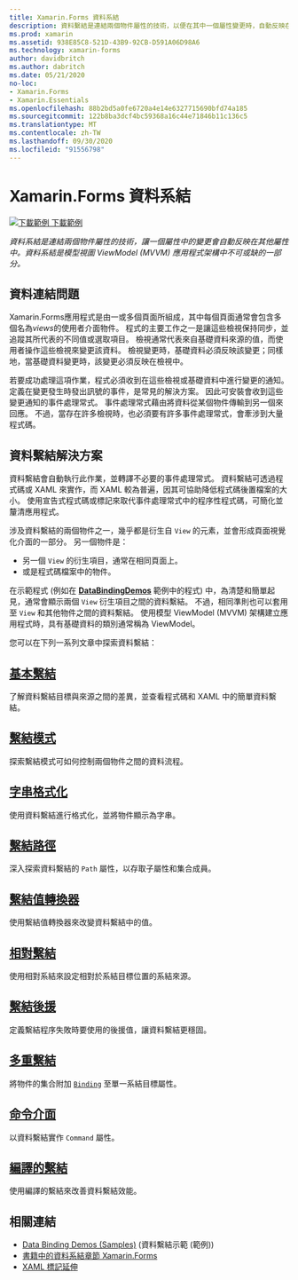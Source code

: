 ```yaml
---
title: Xamarin.Forms 資料系結
description: 資料繫結是連結兩個物件屬性的技術，以便在其中一個屬性變更時，自動反映在另一個屬性上。 資料繫結是 Model-View-ViewModel (MVVM) 應用程式架構不可或缺的一部分。
ms.prod: xamarin
ms.assetid: 938E85C8-521D-43B9-92CB-D591A06D98A6
ms.technology: xamarin-forms
author: davidbritch
ms.author: dabritch
ms.date: 05/21/2020
no-loc:
- Xamarin.Forms
- Xamarin.Essentials
ms.openlocfilehash: 88b2bd5a0fe6720a4e14e6327715690bfd74a185
ms.sourcegitcommit: 122b8ba3dcf4bc59368a16c44e71846b11c136c5
ms.translationtype: MT
ms.contentlocale: zh-TW
ms.lasthandoff: 09/30/2020
ms.locfileid: "91556798"
---
```

# <a name="no-locxamarinforms-data-binding"></a>Xamarin.Forms 資料系結

[![下載範例](~/media/shared/download.png) 下載範例](https://docs.microsoft.com/samples/xamarin/xamarin-forms-samples/databindingdemos)

_資料系結是連結兩個物件屬性的技術，讓一個屬性中的變更會自動反映在其他屬性中。資料系結是模型視圖 ViewModel (MVVM) 應用程式架構中不可或缺的一部分。_

## <a name="the-data-linking-problem"></a>資料連結問題

Xamarin.Forms應用程式是由一或多個頁面所組成，其中每個頁面通常會包含多個名為*views*的使用者介面物件。 程式的主要工作之一是讓這些檢視保持同步，並追蹤其所代表的不同值或選取項目。 檢視通常代表來自基礎資料來源的值，而使用者操作這些檢視來變更該資料。 檢視變更時，基礎資料必須反映該變更；同樣地，當基礎資料變更時，該變更必須反映在檢視中。

若要成功處理這項作業，程式必須收到在這些檢視或基礎資料中進行變更的通知。 定義在變更發生時發出訊號的事件，是常見的解決方案。 因此可安裝會收到這些變更通知的事件處理常式。 事件處理常式藉由將資料從某個物件傳輸到另一個來回應。 不過，當存在許多檢視時，也必須要有許多事件處理常式，會牽涉到大量程式碼。

## <a name="the-data-binding-solution"></a>資料繫結解決方案

資料繫結會自動執行此作業，並轉譯不必要的事件處理常式。 資料繫結可透過程式碼或 XAML 來實作，而 XAML 較為普遍，因其可協助降低程式碼後置檔案的大小。 使用宣告式程式碼或標記來取代事件處理常式中的程序性程式碼，可簡化並釐清應用程式。

涉及資料繫結的兩個物件之一，幾乎都是衍生自 `View` 的元素，並會形成頁面視覺化介面的一部分。 另一個物件是：

- 另一個 `View` 的衍生項目，通常在相同頁面上。
- 或是程式碼檔案中的物件。

在示範程式 (例如在 [**DataBindingDemos**](/samples/xamarin/xamarin-forms-samples/databindingdemos) 範例中的程式) 中，為清楚和簡單起見，通常會顯示兩個 `View` 衍生項目之間的資料繫結。 不過，相同準則也可以套用至 `View` 和其他物件之間的資料繫結。 使用模型 ViewModel (MVVM) 架構建立應用程式時，具有基礎資料的類別通常稱為 ViewModel。

您可以在下列一系列文章中探索資料繫結：

## <a name="basic-bindings"></a>[基本繫結](basic-bindings.md)

了解資料繫結目標與來源之間的差異，並查看程式碼和 XAML 中的簡單資料繫結。

## <a name="binding-mode"></a>[繫結模式](binding-mode.md)

探索繫結模式可如何控制兩個物件之間的資料流程。

## <a name="string-formatting"></a>[字串格式化](string-formatting.md)

使用資料繫結進行格式化，並將物件顯示為字串。

## <a name="binding-path"></a>[繫結路徑](binding-path.md)

深入探索資料繫結的 `Path` 屬性，以存取子屬性和集合成員。

## <a name="binding-value-converters"></a>[繫結值轉換器](converters.md)

使用繫結值轉換器來改變資料繫結中的值。

## <a name="relative-bindings"></a>[相對繫結](relative-bindings.md)

使用相對系結來設定相對於系結目標位置的系結來源。

## <a name="binding-fallbacks"></a>[繫結後援](binding-fallbacks.md)

定義繫結程序失敗時要使用的後援值，讓資料繫結更穩固。

## <a name="multi-bindings"></a>[多重繫結](multibinding.md)

將物件的集合附加 [`Binding`](xref:Xamarin.Forms.Binding) 至單一系結目標屬性。

## <a name="the-command-interface"></a>[命令介面](commanding.md)

以資料繫結實作 `Command` 屬性。

## <a name="compiled-bindings"></a>[編譯的繫結](compiled-bindings.md)

使用編譯的繫結來改善資料繫結效能。

## <a name="related-links"></a>相關連結

- [Data Binding Demos (Samples)](/samples/xamarin/xamarin-forms-samples/databindingdemos) (資料繫結示範 (範例))
- [書籍中的資料系結章節 Xamarin.Forms](~/xamarin-forms/creating-mobile-apps-xamarin-forms/summaries/chapter16.md)
- [XAML 標記延伸](~/xamarin-forms/xaml/markup-extensions/index.md)